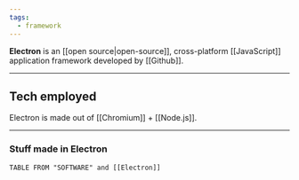 ```yaml
---
tags:
  - framework
---
```

**Electron** is an [[open source|open-source]], cross-platform [[JavaScript]] application framework developed by [[Github]].

---

## Tech employed

Electron is made out of [[Chromium]] + [[Node.js]].

---

### Stuff made in Electron

```dataview
TABLE FROM "SOFTWARE" and [[Electron]]
```